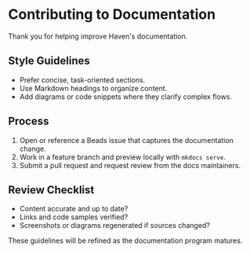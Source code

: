 # Contributing to Documentation

Thank you for helping improve Haven's documentation.

## Style Guidelines

- Prefer concise, task-oriented sections.
- Use Markdown headings to organize content.
- Add diagrams or code snippets where they clarify complex flows.

## Process

1. Open or reference a Beads issue that captures the documentation change.
2. Work in a feature branch and preview locally with `mkdocs serve`.
3. Submit a pull request and request review from the docs maintainers.

## Review Checklist

- Content accurate and up to date?
- Links and code samples verified?
- Screenshots or diagrams regenerated if sources changed?

These guidelines will be refined as the documentation program matures.
